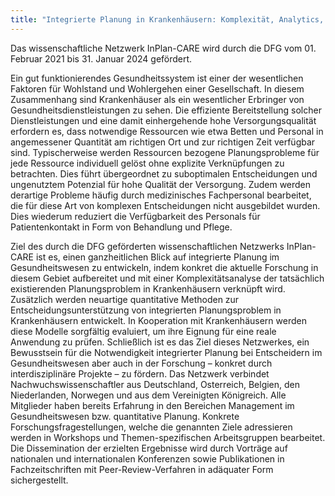 ```yaml
---
title: "Integrierte Planung in Krankenhäusern: Komplexität, Analytics, Restrukturierung, Effizienz"
---
```


Das wissenschaftliche Netzwerk InPlan-CARE wird durch die DFG vom 01. Februar 2021 bis 31. Januar 2024 gefördert.

Ein gut funktionierendes Gesundheitssystem ist einer der wesentlichen Faktoren für Wohlstand und Wohlergehen einer Gesellschaft. In diesem Zusammenhang sind Krankenhäuser als ein wesentlicher Erbringer von Gesundheitsdienstleistungen zu sehen. Die effiziente Bereitstellung solcher Dienstleistungen und eine damit einhergehende hohe Versorgungsqualität erfordern es, dass notwendige Ressourcen wie etwa Betten und Personal in angemessener Quantität am richtigen Ort und zur richtigen Zeit verfügbar sind. Typischerweise werden Ressourcen bezogene Planungsprobleme für jede Ressource individuell gelöst ohne explizite Verknüpfungen zu betrachten. Dies führt übergeordnet zu suboptimalen Entscheidungen und ungenutztem Potenzial für hohe Qualität der Versorgung. Zudem werden derartige Probleme häufig durch medizinisches Fachpersonal bearbeitet, die für diese Art von komplexen Entscheidungen nicht ausgebildet wurden. Dies wiederum reduziert die Verfügbarkeit des Personals für Patientenkontakt in Form von Behandlung und Pflege.

Ziel des durch die DFG geförderten wissenschaftlichen Netzwerks InPlan-CARE ist es, einen ganzheitlichen Blick auf integrierte Planung im Gesundheitswesen zu entwickeln, indem konkret die aktuelle Forschung in diesem Gebiet aufbereitet und mit einer Komplexitätsanalyse der tatsächlich existierenden Planungsproblem in Krankenhäusern verknüpft wird. Zusätzlich werden neuartige quantitative Methoden zur Entscheidungsunterstützung von integrierten Planungsproblem in Krankenhäusern entwickelt. In Kooperation mit Krankenhäusern werden diese Modelle sorgfältig evaluiert, um ihre Eignung für eine reale Anwendung zu prüfen. Schließlich ist es das Ziel dieses Netzwerkes, ein Bewusstsein für die Notwendigkeit integrierter Planung bei Entscheidern im Gesundheitswesen aber auch in der Forschung – konkret durch interdisziplinäre Projekte – zu fördern. Das Netzwerk verbindet Nachwuchswissenschaftler aus Deutschland, Osterreich, Belgien, den Niederlanden, Norwegen und aus dem Vereinigten Königreich. Alle Mitglieder haben bereits Erfahrung in den Bereichen Management im Gesundheitswesen bzw. quantitative Planung. Konkrete Forschungsfragestellungen, welche die genannten Ziele adressieren werden in Workshops und Themen-spezifischen Arbeitsgruppen bearbeitet. Die Dissemination der erzielten Ergebnisse wird durch Vorträge auf nationalen und internationalen Konferenzen sowie Publikationen in Fachzeitschriften mit Peer-Review-Verfahren in adäquater Form sichergestellt.
